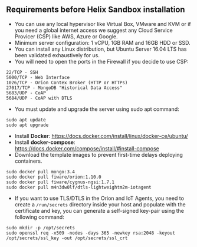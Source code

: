 
## Requirements before Helix Sandbox installation

- You can use any local hypervisor like Virtual Box, VMware and KVM or if you need a global internet access we suggest any Cloud Service Provicer (CSP) like AWS, Azure or Google. 
- Minimum server configuration: 1 vCPU, 1GB RAM and 16GB HDD or SSD.
- You can install any Linux distribution, but Ubuntu Server 16.04 LTS has been validated exhaustively for us. 
- You will need to open the ports in the Firewall if you decide to use CSP:
```
22/TCP - SSH 
5000/TCP - Web Interface
1026/TCP - Orion Contex Broker (HTTP or HTTPs)
27017/TCP - MongoDB "Historical Data Access"
5683/UDP - CoAP
5684/UDP - CoAP with DTLS
```
- You must update and upgrade the server using sudo apt command:

```
sudo apt update
sudo apt upgrade
```
- Install <b>Docker</b>: https://docs.docker.com/install/linux/docker-ce/ubuntu/
- Install <b>docker-compose</b>: https://docs.docker.com/compose/install/#install-compose
- Download the template images to prevent first-time delays deploying containers.

```
sudo docker pull mongo:3.4
sudo docker pull fiware/orion:1.10.0
sudo docker pull fiware/cygnus-ngsi:1.7.1
sudo docker pull m4n3dw0lf/dtls-lightweightm2m-iotagent
```
- If you want to use TLS/DTLS in the Orion and IoT Agents, you need to create a `/run/secrets` directory inside your host and populate with the certificate and key, you can generate a self-signed key-pair using the following command:
```
sudo mkdir -p /opt/secrets
sudo openssl req -x509 -nodes -days 365 -newkey rsa:2048 -keyout /opt/secrets/ssl_key -out /opt/secrets/ssl_crt
```


